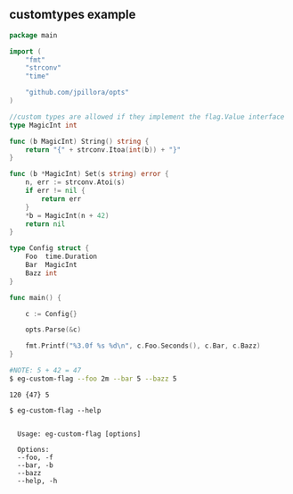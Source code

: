 ## customtypes example

<!--tmpl,chomp,code=go:cat main.go -->
``` go 
package main

import (
	"fmt"
	"strconv"
	"time"

	"github.com/jpillora/opts"
)

//custom types are allowed if they implement the flag.Value interface
type MagicInt int

func (b MagicInt) String() string {
	return "{" + strconv.Itoa(int(b)) + "}"
}

func (b *MagicInt) Set(s string) error {
	n, err := strconv.Atoi(s)
	if err != nil {
		return err
	}
	*b = MagicInt(n + 42)
	return nil
}

type Config struct {
	Foo  time.Duration
	Bar  MagicInt
	Bazz int
}

func main() {

	c := Config{}

	opts.Parse(&c)

	fmt.Printf("%3.0f %s %d\n", c.Foo.Seconds(), c.Bar, c.Bazz)
}
```
<!--/tmpl-->

```sh
#NOTE: 5 + 42 = 47
$ eg-custom-flag --foo 2m --bar 5 --bazz 5
```

<!--tmpl,chomp,code=plain:go run main.go --foo 2m --bar 5 --bazz 5 -->
``` plain 
120 {47} 5
```
<!--/tmpl-->

```
$ eg-custom-flag --help
```

<!--tmpl,chomp,code=plain:go install && eg-custom-flag --help && rm $(which eg-custom-flag) -->
``` plain 

  Usage: eg-custom-flag [options]

  Options:
  --foo, -f
  --bar, -b
  --bazz
  --help, -h

```
<!--/tmpl-->
